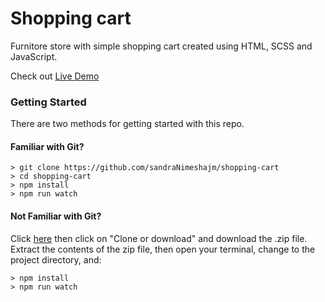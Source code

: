 # Shopping cart

Furnitore store with simple shopping cart created using HTML, SCSS and JavaScript.

Check out [Live Demo](https://sandranimeshajm.github.io/shopping-cart/)

### Getting Started

There are two methods for getting started with this repo.

#### Familiar with Git?

```
> git clone https://github.com/sandraNimeshajm/shopping-cart
> cd shopping-cart
> npm install
> npm run watch
```

#### Not Familiar with Git?

Click [here](https://github.com/sandraNimeshajm/shopping-cart) then click on "Clone or download" and download the .zip file. Extract the contents of the zip file, then open your terminal, change to the project directory, and:

```
> npm install
> npm run watch
```
